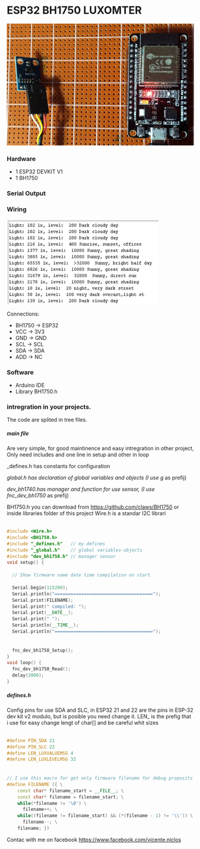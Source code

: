# ESP32 BH1750 LUXOMTER 

![alt text](https://github.com/vniclos/ESP32-luxometer/blob/master/images/esp32-bh1750_luxometer.jpg?raw=true "esp32 luxometer" )

### Hardware

- 1 ESP32 DEVKIT V1
- 1 BH1750

### Serial Output 

### Wiring
![alt text](https://github.com/vniclos/ESP32-luxometer/blob/master/images/serial.output.jpg?raw=true "esp32 luxometer" )

Connections:
  - BH1750 -> ESP32 
  - VCC -> 3V3 
  - GND -> GND
  - SCL -> SCL 
  - SDA -> SDA 
  - ADD -> NC

### Software
- Arduino IDE
- Library BH1750.h

### intregration in your projects.
The code are splited in tree files.
##### main file 
Are very simple,  for good maintinence and easy intregration in other project, Only need includes and one line in setup and other in loop

_defines.h has constants for configuration

_global.h has declaration of global variables and objects (I use g_ as prefij)

_dev_bh1740.has manager and function for use sensor, (I use  fnc_dev_bh1750_ as prefij)

BH1750.h you can download from https://github.com/claws/BH1750 or inside libraries folder of this project
Wire.h is a standar I2C librari
``` c++

#include <Wire.h>
#include <BH1750.h>
#include "_defines.h"   // my defines
#include "_global.h"    // global variables-objects
#include "dev_bh1750.h" // manager sensor
void setup() {

  // Show firmware name date time compilation on start
  
  Serial.begin(115200);
  Serial.println("=====================================");
  Serial.print(FILENAME);
  Serial.print(" compiled: ");
  Serial.print(__DATE__);
  Serial.print(" ");
  Serial.println(__TIME__);
  Serial.println("=====================================");


  fnc_dev_bh1750_Setup();
}
void loop() {
  fnc_dev_bh1750_Read();
  delay(2000);
}

```

##### defines.h

Config pins for use SDA and SLC, in ESP32 21 and 22 are the pins in ESP-32 dev kit v2 modulo, but is posible you need change it.
LEN_ is the prefig that i use for easy change lengt of char[] and be careful whit sizes

``` c++

#define PIN_SDA 21
#define PIN_SLC 22
#define LEN_LUXVALUEMSG 4
#define LEN_LUXLEVELMSG 32


// I use this macro for get only firmware filename for debug proposits and get it when i use OTA, it  is not necesary for this project
#define FILENAME ({ \
    const char* filename_start = __FILE__; \
    const char* filename = filename_start; \
    while(*filename != '\0') \
      filename++; \
    while((filename != filename_start) && (*(filename - 1) != '\\')) \
      filename--; \
    filename; })
``` 
Contac with me on facebook 
https://www.facebook.com/vicente.niclos
